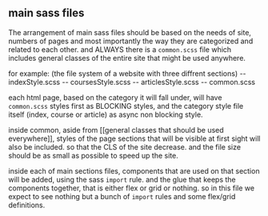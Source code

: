 ## main sass files
The arrangement of main sass files should be based on the needs of site, numbers of pages and most importantly the way they are categorized and related to each other. and ALWAYS there is a `common.scss` file which includes general classes of the entire site that might be used anywhere.

for example: (the file system of a website with three diffrent sections)
-- indexStyle.scss
-- coursesStyle.scss
-- articlesStyle.scss
-- common.scss

each html page, based on the category it will fall under, will have `common.scss` styles first as BLOCKING styles, and the category style file itself (index, course or article) as async non blocking style.

inside common, aside from [[general classes that should be used everywhere]], styles of the page sections that will be visible at first sight will also be included. so that the CLS of the site decrease. and the file size should be as small as possible to speed up the site.

inside each of main sections files, components that are used on that section will be added, using the sass `import` rule.
and the glue that keeps the components together, that is either flex or grid or nothing.
so in this file we expect to see nothing but a bunch of `import` rules and some flex/grid definitions.